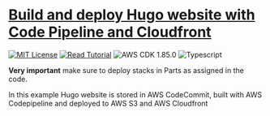 # [Build and deploy Hugo website with Code Pipeline and Cloudfront](https://apoorv.blog/posts/deploying-hugo-static-site-with-aws-cdk-cloudfront-codepipeline.html)

[![MIT License](https://badgen.now.sh/badge/License/MIT/blue)](https://github.com/apoorvmote/cdk-examples/blob/master/License.md)
[![Read Tutorial](https://badgen.now.sh/badge/Read/Tutorial/purple)](https://apoorv.blog/posts/deploying-hugo-static-site-with-aws-cdk-cloudfront-codepipeline.html)
![AWS CDK 1.85.0](https://badgen.net/badge/aws-cdk/1.85.0/yellow)
![Typescript](https://badgen.net/badge/icon/typescript?icon=typescript&label)

**Very important** make sure to deploy stacks in Parts as assigned in the code.

In this example Hugo website is stored in AWS CodeCommit, built with AWS Codepipeline and deployed to AWS S3 and AWS Cloudfront